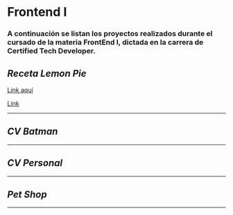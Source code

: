 # **Frontend I**

### A continuación se listan los proyectos realizados durante el cursado de la materia FrontEnd I, dictada en la carrera de Certified Tech Developer.
## *Receta Lemon Pie*
[Link aquí](https://daivalentini.github.io/FrontendI/LemonPie/)  

<a target= "_blank" href= "https://daivalentini.github.io/FrontendI/LemonPie/" target="_blank"> Link </a>
***
## *CV Batman*
***
## *CV Personal*
***
## *Pet Shop*
***
